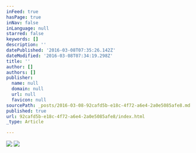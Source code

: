 ```yaml
---
inFeed: true
hasPage: true
inNav: false
inLanguage: null
starred: false
keywords: []
description: ''
datePublished: '2016-03-08T07:35:26.142Z'
dateModified: '2016-03-08T07:34:19.298Z'
title: ''
author: []
authors: []
publisher:
  name: null
  domain: null
  url: null
  favicon: null
sourcePath: _posts/2016-03-08-92cafd5b-e18c-4f72-a6e4-2a0e5085afe8.md
published: true
url: 92cafd5b-e18c-4f72-a6e4-2a0e5085afe8/index.html
_type: Article

---
```

![](https://the-grid-user-content.s3-us-west-2.amazonaws.com/5e93ec8c-10b7-491c-99e6-c54e74f667fb.jpg)
![](https://the-grid-user-content.s3-us-west-2.amazonaws.com/ef477c47-442f-4b48-af8a-faa8112beaf1.jpg)